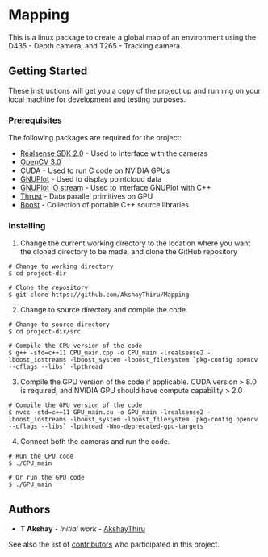 # Mapping

This is a linux package to create a global map of an environment using the D435 - Depth camera, and T265 - Tracking camera.

## Getting Started

These instructions will get you a copy of the project up and running on your local machine for development and testing purposes.

### Prerequisites

The following packages are required for the project:
* [Realsense SDK 2.0](https://github.com/IntelRealSense/librealsense) - Used to interface with the cameras
* [OpenCV 3.0](https://docs.opencv.org/master/d7/d9f/tutorial_linux_install.html)
* [CUDA](https://docs.nvidia.com/cuda/cuda-installation-guide-linux/index.html) - Used to run C code on NVIDIA GPUs
* [GNUPlot](http://www.gnuplot.info/) - Used to display pointcloud data
* [GNUPlot IO stream](https://github.com/dstahlke/gnuplot-iostream) - Used to interface GNUPlot with C++
* [Thrust](https://github.com/thrust/thrust/wiki/Quick-Start-Guide) - Data parallel primitives on GPU
* [Boost](https://www.boost.org/doc/libs/1_57_0/more/getting_started/unix-variants.html) - Collection of portable C++ source libraries

### Installing

1. Change the current working directory to the location where you want the cloned directory to be made, and clone the GitHub repository

```
# Change to working directory
$ cd project-dir

# Clone the repository
$ git clone https://github.com/AkshayThiru/Mapping
```

2. Change to source directory and compile the code.

```
# Change to source directory
$ cd project-dir/src

# Compile the CPU version of the code
$ g++ -std=c++11 CPU_main.cpp -o CPU_main -lrealsense2 -lboost_iostreams -lboost_system -lboost_filesystem `pkg-config opencv --cflags --libs` -lpthread
```

3. Compile the GPU version of the code if applicable. CUDA version > 8.0 is required, and NVIDIA GPU should have compute capability > 2.0

```
# Compile the GPU version of the code
$ nvcc -std=c++11 GPU_main.cu -o GPU_main -lrealsense2 -lboost_iostreams -lboost_system -lboost_filesystem `pkg-config opencv --cflags --libs` -lpthread -Wno-deprecated-gpu-targets
```

4. Connect both the cameras and run the code.

```
# Run the CPU code
$ ./CPU_main

# Or run the GPU code
$ ./GPU_main
```

## Authors

* **T Akshay** - *Initial work* - [AkshayThiru](https://github.com/AkshayThiru)

See also the list of [contributors](https://github.com/your/project/contributors) who participated in this project.
